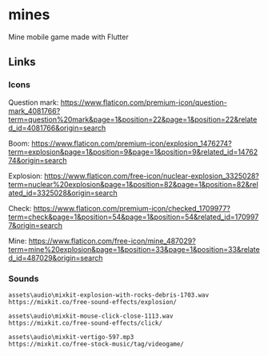 # mines

Mine mobile game made with Flutter

## Links

### Icons

Question mark: https://www.flaticon.com/premium-icon/question-mark_4081766?term=question%20mark&page=1&position=22&page=1&position=22&related_id=4081766&origin=search

Boom: https://www.flaticon.com/premium-icon/explosion_1476274?term=explosion&page=1&position=9&page=1&position=9&related_id=1476274&origin=search

Explosion: https://www.flaticon.com/free-icon/nuclear-explosion_3325028?term=nuclear%20explosion&page=1&position=82&page=1&position=82&related_id=3325028&origin=search

Check: https://www.flaticon.com/premium-icon/checked_1709977?term=check&page=1&position=54&page=1&position=54&related_id=1709977&origin=search

Mine: https://www.flaticon.com/free-icon/mine_487029?term=mine%20explosion&page=1&position=33&page=1&position=33&related_id=487029&origin=search

### Sounds

```
assets\audio\mixkit-explosion-with-rocks-debris-1703.wav
https://mixkit.co/free-sound-effects/explosion/
``` 

```
assets\audio\mixkit-mouse-click-close-1113.wav
https://mixkit.co/free-sound-effects/click/
```

```
assets\audio\mixkit-vertigo-597.mp3
https://mixkit.co/free-stock-music/tag/videogame/
```